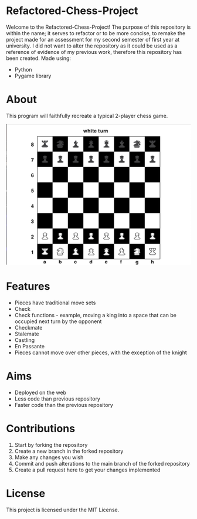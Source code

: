 # Refactored-Chess-Project

Welcome to the Refactored-Chess-Project! The purpose of this repository is within the name; it serves to refactor or to be more concise, to remake the project made for an assessment for my second semester of first year at university. I did not want to alter the repository as it could be used as a reference of evidence of my previous work, therefore this repository has been created. Made using:

- Python
- Pygame library

# About

This program will faithfully recreate a typical 2-player chess game. 

![Target image the website is based upon](./imgs/Screenshot%202024-09-30%20at%2020.22.58.png "Chess")

# Features 

- Pieces have traditional move sets
- Check 
- Check functions - example, moving a king into a space that can be occupied next turn by the opponent
- Checkmate
- Stalemate
- Castling
- En Passante
- Pieces cannot move over other pieces, with the exception of the knight

# Aims

- Deployed on the web
- Less code than previous repository
- Faster code than the previous repository

# Contributions

1. Start by forking the repository
2. Create a new branch in the forked repository
3. Make any changes you wish
4. Commit and push alterations to the main branch of the forked repository
5. Create a pull request here to get your changes implemented

# License 

This project is licensed under the MIT License.